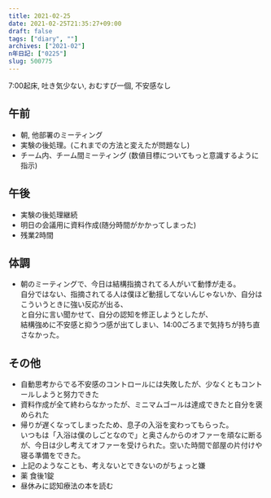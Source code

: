 ```yaml
---
title: 2021-02-25
date: 2021-02-25T21:35:27+09:00
draft: false
tags: ["diary", ""]
archives: ["2021-02"]
n年日記: ["0225"]
slug: 500775
---
```

7:00起床, 吐き気少ない, おむすび一個, 不安感なし
## 午前
- 朝, 他部署のミーティング
- 実験の後処理。(これまでの方法と変えたが問題なし)
- チーム内、チーム間ミーティング (数値目標についてもっと意識するように指示)
## 午後
- 実験の後処理継続
- 明日の会議用に資料作成(随分時間がかかってしまった)
- 残業2時間
## 体調
- 朝のミーティングで、今日は結構指摘されてる人がいて動悸が走る。  
  自分ではない、指摘されてる人は僕ほど動揺してないんじゃないか、自分はこういうときに強い反応が出る、  
  と自分に言い聞かせて、自分の認知を修正しようとしたが、  
  結構強めに不安感と抑うつ感が出てしまい、14:00ごろまで気持ちが持ち直さなかった。 
## その他
- 自動思考からでる不安感のコントロールには失敗したが、少なくともコントールしようと努力できた
- 資料作成が全て終わらなかったが、ミニマムゴールは達成できたと自分を褒められた
- 帰りが遅くなってしまったため、息子の入浴を変わってもらった。  
いつもは「入浴は僕のしごとなので」と奥さんからのオファーを頑なに断るが、今日は少し考えてオファーを受けられた。空いた時間で部屋の片付けや寝る準備をできた。
- 上記のようなことも、考えないとできないのがちょっと嫌
- 薬 食後1錠
- 昼休みに認知療法の本を読む